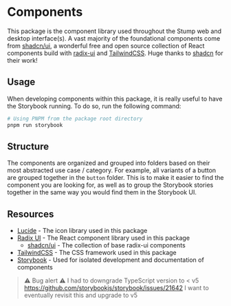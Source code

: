 # Components

This package is the component library used throughout the Stump web and desktop interface(s). A vast majority of the foundational components come from [shadcn/ui](https://ui.shadcn.com/docs), a wonderful free and open source collection of React components build with [radix-ui](https://radix-ui.com/) and [TailwindCSS](https://tailwindcss.com/). Huge thanks to [shadcn](https://github.com/shadcn) for their work!

## Usage

When developing components within this package, it is really useful to have the Storybook running. To do so, run the following command:

```bash
# Using PNPM from the package root directory
pnpm run storybook
```

## Structure

The components are organized and grouped into folders based on their most abstracted use case / category. For example, all variants of a button are grouped together in the `button` folder. This is to make it easier to find the component you are looking for, as well as to group the Storybook stories together in the same way you would find them in the Storybook UI.

## Resources

- [Lucide](https://lucide.dev/) - The icon library used in this package
- [Radix UI](https://radix-ui.com/) - The React component library used in this package
  - [shadcn/ui](https://ui.shadcn.com/docs) - The collection of base radix-ui components
- [TailwindCSS](https://tailwindcss.com/) - The CSS framework used in this package
- [Storybook](https://storybook.js.org/) - Used for isolated development and documentation of components

> :warning: Bug alert :warning:
> I had to downgrade TypeScript version to < v5 https://github.com/storybookjs/storybook/issues/21642
> I want to eventually revisit this and upgrade to v5
